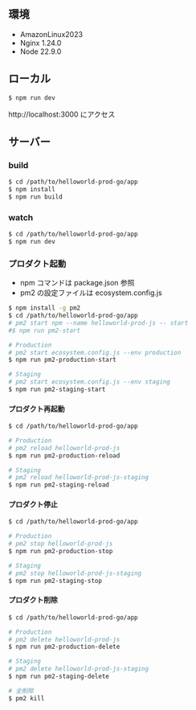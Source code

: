 
## 環境

* AmazonLinux2023
* Nginx 1.24.0
* Node 22.9.0


## ローカル

```bash
$ npm run dev
```

http://localhost:3000 にアクセス



## サーバー

### build

```bash
$ cd /path/to/helloworld-prod-go/app
$ npm install
$ npm run build
```

### watch

```bash
$ cd /path/to/helloworld-prod-go/app
$ npm run dev
```


### プロダクト起動

* npm コマンドは package.json 参照
* pm2 の設定ファイルは ecosystem.config.js

```bash
$ npm install -g pm2
$ cd /path/to/helloworld-prod-go/app
# pm2 start npm --name helloworld-prod-js -- start
#$ npm run pm2-start

# Production
# pm2 start ecosystem.config.js --env production
$ npm run pm2-production-start

# Staging
# pm2 start ecosystem.config.js --env staging
$ npm run pm2-staging-start
```


#### プロダクト再起動

```bash
$ cd /path/to/helloworld-prod-go/app

# Production
# pm2 reload helloworld-prod-js
$ npm run pm2-production-reload

# Staging
# pm2 reload helloworld-prod-js-staging
$ npm run pm2-staging-reload
```


#### プロダクト停止

```bash
$ cd /path/to/helloworld-prod-go/app

# Production
# pm2 stop helloworld-prod-js
$ npm run pm2-production-stop

# Staging
# pm2 stop helloworld-prod-js-staging
$ npm run pm2-staging-stop
```


#### プロダクト削除

```bash
$ cd /path/to/helloworld-prod-go/app

# Production
# pm2 delete helloworld-prod-js
$ npm run pm2-production-delete

# Staging
# pm2 delete helloworld-prod-js-staging
$ npm run pm2-staging-delete

# 全削除
$ pm2 kill
```

